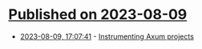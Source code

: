 # [Published on 2023-08-09](index.md)

* [2023-08-09, 17:07:41](https://lobste.rs/s/emzgdi/instrumenting_axum_projects) - [Instrumenting Axum projects](https://determinate.systems/posts/instrumenting-axum)

